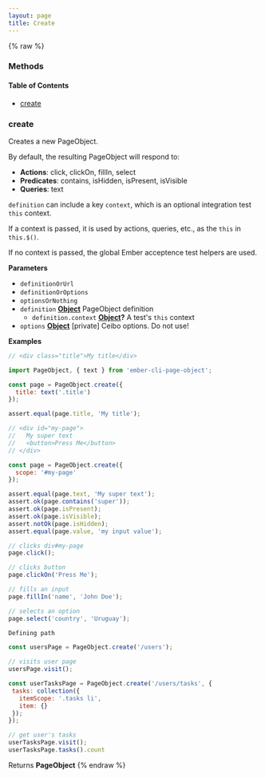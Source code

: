 ```yaml
---
layout: page
title: Create
---
```


{% raw %}
### Methods


<!-- Generated by documentation.js. Update this documentation by updating the source code. -->

#### Table of Contents

-   [create](#create)

### create

Creates a new PageObject.

By default, the resulting PageObject will respond to:

-   **Actions**: click, clickOn, fillIn, select
-   **Predicates**: contains, isHidden, isPresent, isVisible
-   **Queries**: text

`definition` can include a key `context`, which is an
optional integration test `this` context.

If a context is passed, it is used by actions, queries, etc.,
as the `this` in `this.$()`.

If no context is passed, the global Ember acceptence test
helpers are used.

**Parameters**

-   `definitionOrUrl`  
-   `definitionOrOptions`  
-   `optionsOrNothing`  
-   `definition` **[Object](https://developer.mozilla.org/docs/Web/JavaScript/Reference/Global_Objects/Object)** PageObject definition
    -   `definition.context` **[Object](https://developer.mozilla.org/docs/Web/JavaScript/Reference/Global_Objects/Object)?** A test's `this` context
-   `options` **[Object](https://developer.mozilla.org/docs/Web/JavaScript/Reference/Global_Objects/Object)** [private] Ceibo options. Do not use!

**Examples**

```javascript
// <div class="title">My title</div>

import PageObject, { text } from 'ember-cli-page-object';

const page = PageObject.create({
  title: text('.title')
});

assert.equal(page.title, 'My title');
```

```javascript
// <div id="my-page">
//   My super text
//   <button>Press Me</button>
// </div>

const page = PageObject.create({
  scope: '#my-page'
});

assert.equal(page.text, 'My super text');
assert.ok(page.contains('super'));
assert.ok(page.isPresent);
assert.ok(page.isVisible);
assert.notOk(page.isHidden);
assert.equal(page.value, 'my input value');

// clicks div#my-page
page.click();

// clicks button
page.clickOn('Press Me');

// fills an input
page.fillIn('name', 'John Doe');

// selects an option
page.select('country', 'Uruguay');
```

```javascript
Defining path

const usersPage = PageObject.create('/users');

// visits user page
usersPage.visit();

const userTasksPage = PageObject.create('/users/tasks', {
 tasks: collection({
   itemScope: '.tasks li',
   item: {}
 });
});

// get user's tasks
userTasksPage.visit();
userTasksPage.tasks().count
```

Returns **PageObject** 
{% endraw %}